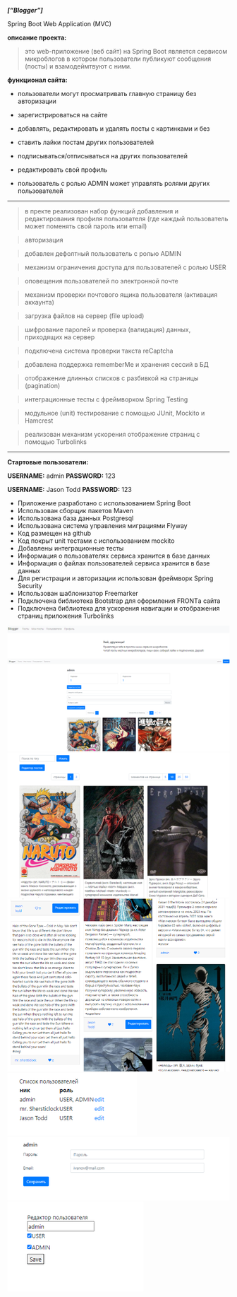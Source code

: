 ***[“Blogger”]***

Spring Boot Web Application (MVC)

**описание проекта:**

> это web-приложение (веб сайт) на Spring Boot является сервисом микроблогов в котором 
пользователи публикуют сообщения (посты) и взамодеймтвуют с ними. 

**функционал сайта:**
- пользователи могут просматривать главную страницу без авторизации

- зарегистрироваться на сайте

- добавлять, редактировать и удалять посты с картинками и без

- ставить лайки постам других пользователей

- подписываться/отписываться на других пользователей

- редактировать свой профиль

- пользователь с ролью ADMIN может управлять ролями других пользователей

---------------------------------------------------------------------------------------------------------

> в пректе реализован набор функций добавления и редактирования  профиля пользователя
(где каждый пользователь может поменять свой пароль или email)

> авторизация

> добавлен дефолтный пользователь с ролью ADMIN

> механизм ограничения доступа для пользователей с ролью USER

> оповещения пользователей по электронной почте

> механизм проверки почтового ящика пользователя (активация аккаунта)

> загрузка файлов на сервер (file upload)

> шифрование паролей и проверка (валидация) данных, приходящих на сервер

> подключена система проверки такста reCaptcha

> добавлена поддержка rememberMe и хранения сессий в БД

> отображение длинных списков с разбивкой на страницы (pagination)

> интеграционные тесты с фреймворком Spring Testing

> модульное (unit) тестирование с помощью JUnit, Mockito и Hamcrest

> реализован механизм ускорения отображение страниц с помощью Turbolinks
------------------------------------------------------------------------------------------------------------
**Стартовые пользователи:**

**USERNAME:** admin **PASSWORD:** 123

**USERNAME:** Jason Todd **PASSWORD:** 123

- Приложение разработано с использованием Spring Boot
- Использован сборщик пакетов Maven
- Использована база данных Postgresql
- Использована система управления миграциями Flyway
- Код размещен на github
- Код покрыт unit тестами с использованием mockito
- Добавлены интеграционные тесты
- Информация о пользователях сервиса хранится в базе данных
- Информация о файлах пользователей сервиса хранится в базе данных
- Для регистрации и авторизации использован фреймворк Spring Security
- Использован шаблонизатор Freemarker
- Подключена библиотека Bootstrap для оформления FRONTа сайта
- Подключена библиотека для ускорения навигации и отображения страниц приложения Turbolinks

![img_0.png](images%2Fimg_0.png)
![img_1.png](images%2Fimg_1.png)
![img_2.png](images%2Fimg_2.png)
![img_4.png](images%2Fimg_4.png)
![img_3.png](images%2Fimg_3.png)
![img_5.png](images%2Fimg_5.png)
![img_6.png](images%2Fimg_6.png)

